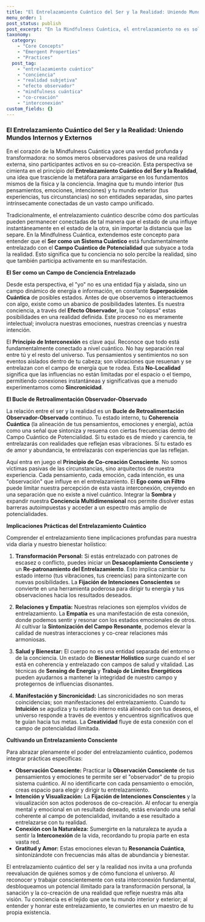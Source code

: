 ```yaml
---
title: "El Entrelazamiento Cuántico del Ser y la Realidad: Uniendo Mundos Internos y Externos"
menu_order: 1
post_status: publish
post_excerpt: "En la Mindfulness Cuántica, el entrelazamiento no es solo un fenómeno subatómico; es una verdad fundamental sobre nuestra existencia. Este artículo explora cómo nuestro ser, como sistema cuántico, está intrínsecamente conectado con el tejido de la realidad, y cómo nuestra conciencia moldea activamente la experiencia que vivimos. Descubre el poder de esta interconexión para transformar tu vida y abrazar una realidad co-creada."
taxonomy:
  category:
    - "Core Concepts"
    - "Emergent Properties"
    - "Practices"
  post_tag:
    - "entrelazamiento cuántico"
    - "conciencia"
    - "realidad subjetiva"
    - "efecto observador"
    - "mindfulness cuántica"
    - "co-creación"
    - "interconexión"
custom_fields: {}
---
```


### El Entrelazamiento Cuántico del Ser y la Realidad: Uniendo Mundos Internos y Externos

En el corazón de la Mindfulness Cuántica yace una verdad profunda y transformadora: no somos meros observadores pasivos de una realidad externa, sino participantes activos en su co-creación. Esta perspectiva se cimienta en el principio del **Entrelazamiento Cuántico del Ser y la Realidad**, una idea que trasciende la metáfora para arraigarse en los fundamentos mismos de la física y la conciencia. Imagina que tu mundo interior (tus pensamientos, emociones, intenciones) y tu mundo exterior (tus experiencias, tus circunstancias) no son entidades separadas, sino partes intrínsecamente conectadas de un vasto campo unificado.

Tradicionalmente, el entrelazamiento cuántico describe cómo dos partículas pueden permanecer conectadas de tal manera que el estado de una influye instantáneamente en el estado de la otra, sin importar la distancia que las separe. En la Mindfulness Cuántica, extendemos este concepto para entender que el **Ser como un Sistema Cuántico** está fundamentalmente entrelazado con el **Campo Cuántico de Potencialidad** que subyace a toda la realidad. Esto significa que tu conciencia no solo percibe la realidad, sino que también participa activamente en su manifestación.

**El Ser como un Campo de Conciencia Entrelazado**

Desde esta perspectiva, el "yo" no es una entidad fija y aislada, sino un campo dinámico de energía e información, en constante **Superposición Cuántica** de posibles estados. Antes de que observemos o interactuemos con algo, existe como un abanico de posibilidades latentes. Es nuestra conciencia, a través del **Efecto Observador**, la que "colapsa" estas posibilidades en una realidad definida. Este proceso no es meramente intelectual; involucra nuestras emociones, nuestras creencias y nuestra intención.

El **Principio de Interconexión** es clave aquí. Reconoce que todo está fundamentalmente conectado a nivel cuántico. No hay separación real entre tú y el resto del universo. Tus pensamientos y sentimientos no son eventos aislados dentro de tu cabeza; son vibraciones que resuenan y se entrelazan con el campo de energía que te rodea. Esta **No-Localidad** significa que las influencias no están limitadas por el espacio o el tiempo, permitiendo conexiones instantáneas y significativas que a menudo experimentamos como **Sincronicidad**.

**El Bucle de Retroalimentación Observador-Observado**

La relación entre el ser y la realidad es un **Bucle de Retroalimentación Observador-Observado** continuo. Tu estado interno, tu **Coherencia Cuántica** (la alineación de tus pensamientos, emociones y energía), actúa como una señal que sintoniza y resuena con ciertas frecuencias dentro del Campo Cuántico de Potencialidad. Si tu estado es de miedo y carencia, te entrelazarás con realidades que reflejan esas vibraciones. Si tu estado es de amor y abundancia, te entrelazarás con experiencias que las reflejan.

Aquí entra en juego el **Principio de Co-creación Consciente**. No somos víctimas pasivas de las circunstancias, sino arquitectos de nuestra experiencia. Cada pensamiento, cada emoción, cada intención, es una "observación" que influye en el entrelazamiento. El **Ego como un Filtro** puede limitar nuestra percepción de esta vasta interconexión, creyendo en una separación que no existe a nivel cuántico. Integrar la **Sombra** y expandir nuestra **Conciencia Multidimensional** nos permite disolver estas barreras autoimpuestas y acceder a un espectro más amplio de potencialidades.

**Implicaciones Prácticas del Entrelazamiento Cuántico**

Comprender el entrelazamiento tiene implicaciones profundas para nuestra vida diaria y nuestro bienestar holístico:

1.  **Transformación Personal:** Si estás entrelazado con patrones de escasez o conflicto, puedes iniciar un **Desacoplamiento Consciente** y un **Re-patronamiento del Entrelazamiento**. Esto implica cambiar tu estado interno (tus vibraciones, tus creencias) para sintonizarte con nuevas posibilidades. La **Fijación de Intenciones Conscientes** se convierte en una herramienta poderosa para dirigir tu energía y tus observaciones hacia los resultados deseados.

2.  **Relaciones y Empatía:** Nuestras relaciones son ejemplos vívidos de entrelazamiento. La **Empatía** es una manifestación de esta conexión, donde podemos sentir y resonar con los estados emocionales de otros. Al cultivar la **Sintonización del Campo Resonante**, podemos elevar la calidad de nuestras interacciones y co-crear relaciones más armoniosas.

3.  **Salud y Bienestar:** El cuerpo no es una entidad separada del entorno o de la conciencia. Un estado de **Bienestar Holístico** surge cuando el ser está en coherencia y entrelazado con campos de salud y vitalidad. Las técnicas de **Sensing de Energía** y **Trabajo de Límites Energéticos** pueden ayudarnos a mantener la integridad de nuestro campo y protegernos de influencias disonantes.

4.  **Manifestación y Sincronicidad:** Las sincronicidades no son meras coincidencias; son manifestaciones del entrelazamiento. Cuando tu **Intuición** se agudiza y tu estado interno está alineado con tus deseos, el universo responde a través de eventos y encuentros significativos que te guían hacia tus metas. La **Creatividad** fluye de esta conexión con el campo de potencialidad ilimitada.

**Cultivando un Entrelazamiento Consciente**

Para abrazar plenamente el poder del entrelazamiento cuántico, podemos integrar prácticas específicas:

*   **Observación Consciente:** Practicar la **Observación Consciente** de tus pensamientos y emociones te permite ser el "observador" de tu propio sistema cuántico. Al no identificarte con cada pensamiento o emoción, creas espacio para elegir y dirigir tu entrelazamiento.
*   **Intención y Visualización:** La **Fijación de Intenciones Conscientes** y la visualización son actos poderosos de co-creación. Al enfocar tu energía mental y emocional en un resultado deseado, estás enviando una señal coherente al campo de potencialidad, invitando a ese resultado a entrelazarse con tu realidad.
*   **Conexión con la Naturaleza:** Sumergirte en la naturaleza te ayuda a sentir la **Interconexión** de la vida, recordando tu propia parte en esta vasta red.
*   **Gratitud y Amor:** Estas emociones elevan tu **Resonancia Cuántica**, sintonizándote con frecuencias más altas de abundancia y bienestar.

El entrelazamiento cuántico del ser y la realidad nos invita a una profunda reevaluación de quiénes somos y de cómo funciona el universo. Al reconocer y trabajar conscientemente con esta interconexión fundamental, desbloqueamos un potencial ilimitado para la transformación personal, la sanación y la co-creación de una realidad que refleje nuestra más alta visión. Tu conciencia es el tejido que une tu mundo interior y exterior; al entender y honrar este entrelazamiento, te conviertes en un maestro de tu propia existencia.